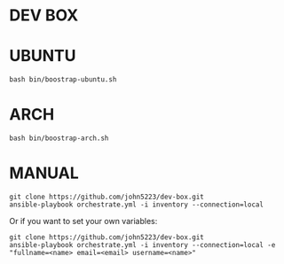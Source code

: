 DEV BOX
==========


UBUNTU
=======


	bash bin/boostrap-ubuntu.sh


ARCH
=======


	bash bin/boostrap-arch.sh



MANUAL
=========


	git clone https://github.com/john5223/dev-box.git
	ansible-playbook orchestrate.yml -i inventory --connection=local


Or if you want to set your own variables:


	git clone https://github.com/john5223/dev-box.git
	ansible-playbook orchestrate.yml -i inventory --connection=local -e "fullname=<name> email=<email> username=<name>"

